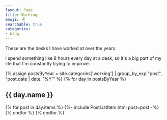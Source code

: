```yaml
---
layout: Page
title: Working
emoji: 🪑
searchable: true
categories:
- blog
---
```


These are the desks I have worked at over the years.

I spend something like 8 hours every day at a desk, so it's a big part of my life that I'm constantly trying to improve.

{% assign postsByYear = 
site.categories['working'] | group_by_exp:"post", "post.date | date: '%Y'" %}
{% for day in postsByYear %}
  <h2 id="{{ day.name }}">{{ day.name }}</h2>
  {% for post in day.items %}
  {%- include PostListItem.html post=post -%}
  {% endfor %}
{% endfor %}
